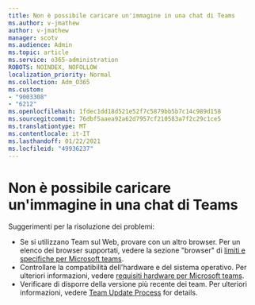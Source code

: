 ```yaml
---
title: Non è possibile caricare un'immagine in una chat di Teams
ms.author: v-jmathew
author: v-jmathew
manager: scotv
ms.audience: Admin
ms.topic: article
ms.service: o365-administration
ROBOTS: NOINDEX, NOFOLLOW
localization_priority: Normal
ms.collection: Adm_O365
ms.custom:
- "9003308"
- "6212"
ms.openlocfilehash: 1fdec1dd18d521e52f7c5879bb5b7c14c989d158
ms.sourcegitcommit: 76dbf5aaea92a62d7957cf210583a7f2c29c1ce5
ms.translationtype: MT
ms.contentlocale: it-IT
ms.lasthandoff: 01/22/2021
ms.locfileid: "49936237"
---
```

# <a name="cant-upload-an-image-to-a-teams-chat"></a>Non è possibile caricare un'immagine in una chat di Teams

Suggerimenti per la risoluzione dei problemi:

- Se si utilizzano Team sul Web, provare con un altro browser. Per un elenco dei browser supportati, vedere la sezione "browser" di [limiti e specifiche per Microsoft teams](https://docs.microsoft.com/microsoftteams/limits-specifications-teams).
- Controllare la compatibilità dell'hardware e del sistema operativo. Per ulteriori informazioni, vedere [requisiti hardware per Microsoft teams](https://docs.microsoft.com/microsoftteams/hardware-requirements-for-the-teams-app).
- Verificare di disporre della versione più recente dei team. Per ulteriori informazioni, vedere [Team Update Process](https://docs.microsoft.com/microsoftteams/teams-client-update) for details.
